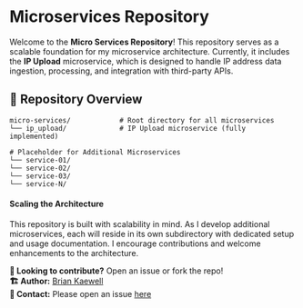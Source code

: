 # **Microservices Repository**

Welcome to the **Micro Services Repository**! This repository serves as a scalable foundation for my microservice architecture. Currently, it includes the **IP Upload** microservice, which is designed to handle IP address data ingestion, processing, and integration with third-party APIs.

## **📂 Repository Overview**
```
micro-services/            # Root directory for all microservices
└── ip_upload/             # IP Upload microservice (fully implemented)

# Placeholder for Additional Microservices
└── service-01/
└── service-02/
└── service-03/
└── service-N/
```

#### **Scaling the Architecture**
This repository is built with scalability in mind. As I develop additional microservices, each will reside in its own subdirectory with dedicated setup and usage documentation. I encourage contributions and welcome enhancements to the architecture.



**🎯 Looking to contribute?** Open an issue or fork the repo!  
**🏗 Author:** [Brian Kaewell](https://github.com/bkaewell)  
**📧 Contact:** Please open an issue [here](https://github.com/bkaewell/micro-services/issues)  
